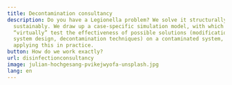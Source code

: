 ```yaml
---
title: Decontamination consultancy
description: Do you have a Legionella problem? We solve it structurally and
  sustainably. We draw up a case-specific simulation model, with which we first
  “virtually” test the effectiveness of possible solutions (modifications to the
  system design, decontamination techniques) on a contaminated system, before
  applying this in practice.
button: How do we work exactly?
url: disinfectionconsultancy
image: julian-hochgesang-pvikejwyofa-unsplash.jpg
lang: en
---
```

